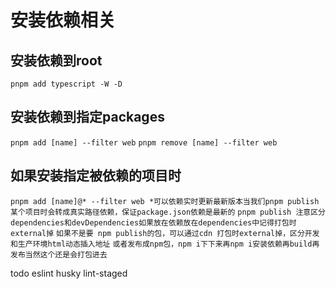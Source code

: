# 安装依赖相关
## 安装依赖到root
`pnpm add typescript -W -D`
## 安装依赖到指定packages
`pnpm add [name] --filter web`
`pnpm remove [name] --filter web`
## 如果安装指定被依赖的项目时
`pnpm add [name]@* --filter web *可以依赖实时更新最新版本当我们pnpm publish某个项目时会转成真实路径依赖，保证package.json依赖是最新的`
`pnpm publish 注意区分dependencies和devDependencies如果放在依赖放在dependencies中记得打包时external掉`
`如果不是要 npm publish的包，可以通过cdn 打包时external掉，区分开发和生产环境html动态插入地址`
`或者发布成npm包，npm i下下来再npm i安装依赖再build再发布当然这个还是会打包进去`

todo eslint husky lint-staged